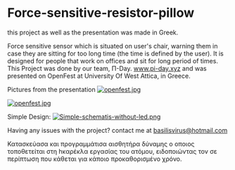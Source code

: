 # Force-sensitive-resistor-pillow
this project as well as the presentation was made in Greek.

Force sensitive sensor which is situated on user's chair, warning them in case they are sitting for too long time (the time is defined by the user). It is designed for people that work on offices and sit for long period of times.
This Project was done by our team, Π-Day. www.pi-day.xyz and was presented on OpenFest at University Of West Attica, in Greece.


Pictures from the presentation
[![openfest.jpg](https://i.postimg.cc/5yKz1ZJS/openfest.jpg)](https://postimg.cc/fSXyfqJV)

[![openfest.jpg](https://i.postimg.cc/LXb4sRq5/openfest.jpg)](https://postimg.cc/gX3bMCHb)

Simple Design:
[![Simple-schematis-without-led.png](https://i.postimg.cc/BZRDYfhJ/Simple-schematis-without-led.png)](https://postimg.cc/Wt6hzCLy)

Having any issues with the project? contact me at basilisvirus@hotmail.com

Κατασκεύασα και προγραμμάτισα αισθητήρα δύναμης ο οποιος τοποθετείται στη hκαρέκλα εργασίας του ατόμου, ειδοποιώντας τον σε περίπτωση που κάθεται για κάποιο προκαθορισμένο χρόνο.
